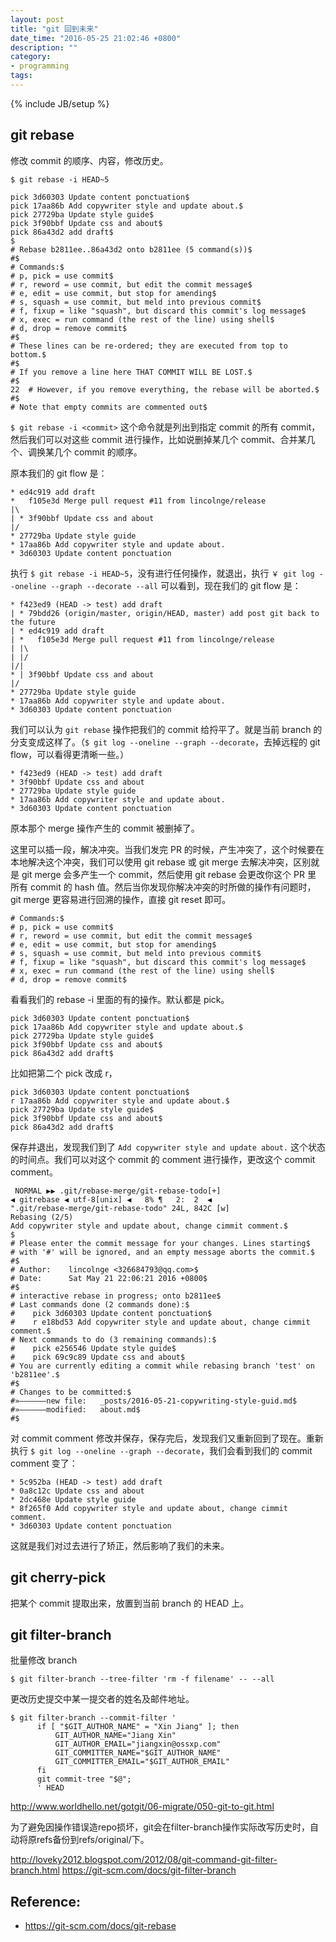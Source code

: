 ```yaml
---
layout: post
title: "git 回到未来"
date_time: "2016-05-25 21:02:46 +0800"
description: ""
category:
- programming
tags:
---
```

{% include JB/setup %}

## git rebase

修改 commit 的顺序、内容，修改历史。

    $ git rebase -i HEAD~5

    pick 3d60303 Update content ponctuation$
    pick 17aa86b Add copywriter style and update about.$
    pick 27729ba Update style guide$
    pick 3f90bbf Update css and about$
    pick 86a43d2 add draft$
    $
    # Rebase b2811ee..86a43d2 onto b2811ee (5 command(s))$
    #$
    # Commands:$
    # p, pick = use commit$
    # r, reword = use commit, but edit the commit message$
    # e, edit = use commit, but stop for amending$
    # s, squash = use commit, but meld into previous commit$
    # f, fixup = like "squash", but discard this commit's log message$
    # x, exec = run command (the rest of the line) using shell$
    # d, drop = remove commit$
    #$
    # These lines can be re-ordered; they are executed from top to bottom.$
    #$
    # If you remove a line here THAT COMMIT WILL BE LOST.$
    #$
    22  # However, if you remove everything, the rebase will be aborted.$
    #$
    # Note that empty commits are commented out$

`$ git rebase -i <commit>` 这个命令就是列出到指定 commit 的所有 commit，然后我们可以对这些 commit 进行操作，比如说删掉某几个 commit、合并某几个、调换某几个 commit 的顺序。

原本我们的 git flow 是：

    * ed4c919 add draft
    *   f105e3d Merge pull request #11 from lincolnge/release
    |\
    | * 3f90bbf Update css and about
    |/
    * 27729ba Update style guide
    * 17aa86b Add copywriter style and update about.
    * 3d60303 Update content ponctuation

执行 `$ git rebase -i HEAD~5`，没有进行任何操作，就退出，执行 `￥ git log --oneline --graph --decorate --all` 可以看到，现在我们的 git flow 是：

    * f423ed9 (HEAD -> test) add draft
    | * 79bdd26 (origin/master, origin/HEAD, master) add post git back to the future
    | * ed4c919 add draft
    | *   f105e3d Merge pull request #11 from lincolnge/release
    | |\
    | |/
    |/|
    * | 3f90bbf Update css and about
    |/
    * 27729ba Update style guide
    * 17aa86b Add copywriter style and update about.
    * 3d60303 Update content ponctuation

我们可以认为 `git rebase` 操作把我们的 commit 给捋平了。就是当前 branch 的分支变成这样了。（`$ git log --oneline --graph --decorate`，去掉远程的 git flow，可以看得更清晰一些。）

    * f423ed9 (HEAD -> test) add draft
    * 3f90bbf Update css and about
    * 27729ba Update style guide
    * 17aa86b Add copywriter style and update about.
    * 3d60303 Update content ponctuation

原本那个 merge 操作产生的 commit 被删掉了。

这里可以插一段，解决冲突。当我们发完 PR 的时候，产生冲突了，这个时候要在本地解决这个冲突，我们可以使用 git rebase 或 git merge 去解决冲突，区别就是 git merge 会多产生一个 commit，然后使用 git rebase 会更改你这个 PR 里 所有 commit 的 hash 值。然后当你发现你解决冲突的时所做的操作有问题时，git merge 更容易进行回溯的操作，直接 git reset 即可。

    # Commands:$
    # p, pick = use commit$
    # r, reword = use commit, but edit the commit message$
    # e, edit = use commit, but stop for amending$
    # s, squash = use commit, but meld into previous commit$
    # f, fixup = like "squash", but discard this commit's log message$
    # x, exec = run command (the rest of the line) using shell$
    # d, drop = remove commit$

看看我们的 rebase -i 里面的有的操作。默认都是 pick。

    pick 3d60303 Update content ponctuation$
    pick 17aa86b Add copywriter style and update about.$
    pick 27729ba Update style guide$
    pick 3f90bbf Update css and about$
    pick 86a43d2 add draft$

比如把第二个 pick 改成 r，

    pick 3d60303 Update content ponctuation$
    r 17aa86b Add copywriter style and update about.$
    pick 27729ba Update style guide$
    pick 3f90bbf Update css and about$
    pick 86a43d2 add draft$

保存并退出，发现我们到了 `Add copywriter style and update about.` 这个状态的时间点。我们可以对这个 commit 的 comment 进行操作，更改这个 commit comment。

     NORMAL ▶▶ .git/rebase-merge/git-rebase-todo[+]                                                                                      ◀ gitrebase ◀ utf-8[unix] ◀   8% ¶   2:  2  ◀
    ".git/rebase-merge/git-rebase-todo" 24L, 842C [w]
    Rebasing (2/5)
    Add copywriter style and update about, change cimmit comment.$
    $
    # Please enter the commit message for your changes. Lines starting$
    # with '#' will be ignored, and an empty message aborts the commit.$
    #$
    # Author:    lincolnge <326684793@qq.com>$
    # Date:      Sat May 21 22:06:21 2016 +0800$
    #$
    # interactive rebase in progress; onto b2811ee$
    # Last commands done (2 commands done):$
    #    pick 3d60303 Update content ponctuation$
    #    r e18bd53 Add copywriter style and update about, change cimmit comment.$
    # Next commands to do (3 remaining commands):$
    #    pick e256546 Update style guide$
    #    pick 69c9c89 Update css and about$
    # You are currently editing a commit while rebasing branch 'test' on 'b2811ee'.$
    #$
    # Changes to be committed:$
    #»——————new file:   _posts/2016-05-21-copywriting-style-guid.md$
    #»——————modified:   about.md$
    #$

对 commit comment 修改并保存，保存完后，发现我们又重新回到了现在。重新执行 `$ git log --oneline --graph --decorate`，我们会看到我们的 commit comment 变了：

    * 5c952ba (HEAD -> test) add draft
    * 0a8c12c Update css and about
    * 2dc468e Update style guide
    * 8f265f0 Add copywriter style and update about, change cimmit comment.
    * 3d60303 Update content ponctuation

这就是我们对过去进行了矫正，然后影响了我们的未来。

## git cherry-pick

把某个 commit 提取出来，放置到当前 branch 的 HEAD 上。

## git filter-branch

批量修改 branch

    $ git filter-branch --tree-filter 'rm -f filename' -- --all

更改历史提交中某一提交者的姓名及邮件地址。

    $ git filter-branch --commit-filter '
          if [ "$GIT_AUTHOR_NAME" = "Xin Jiang" ]; then
              GIT_AUTHOR_NAME="Jiang Xin"
              GIT_AUTHOR_EMAIL="jiangxin@ossxp.com"
              GIT_COMMITTER_NAME="$GIT_AUTHOR_NAME"
              GIT_COMMITTER_EMAIL="$GIT_AUTHOR_EMAIL"
          fi
          git commit-tree "$@";
          ' HEAD

<http://www.worldhello.net/gotgit/06-migrate/050-git-to-git.html>

为了避免因操作错误造repo损坏，git会在filter-branch操作实际改写历史时，自动将原refs备份到refs/original/下。

<http://loveky2012.blogspot.com/2012/08/git-command-git-filter-branch.html>
<https://git-scm.com/docs/git-filter-branch>

## Reference:

- <https://git-scm.com/docs/git-rebase>
